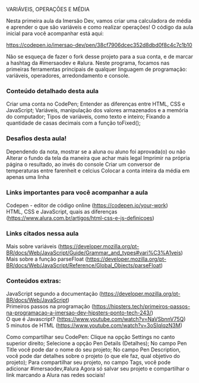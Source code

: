 VARIÁVEIS, OPERAÇÕES E MÉDIA

Nesta primeira aula da Imersão Dev, vamos criar uma calculadora de média e aprender o que são variáveis e como realizar operações! O código da aula inicial para você acompanhar está aqui:

https://codepen.io/imersao-dev/pen/38cf7906dcec352d8dbd0f8c4c7c1b10

Não se esqueça de fazer o fork desse projeto para a sua conta, e de marcar a hashtag da #imersaodev e #alura.
Neste programa, focamos nas primeiras ferramentas principais de qualquer linguagem de programação: variáveis, operadores, arredondamento e console.

### Conteúdo detalhado desta aula
Criar uma conta no CodePen;
Entender as diferenças entre HTML, CSS e JavaScript;
Variáveis, manipulação dos valores armazenados e a memória do computador;
Tipos de variáveis, como texto e inteiro;
Fixando a quantidade de casas decimais com a função toFixed();

### Desafios desta aula!
Dependendo da nota, mostrar se a aluna ou aluno foi aprovada(o) ou não
Alterar o fundo da tela da maneira que achar mais legal
Imprimir na própria página o resultado, ao invés do console
Criar um conversor de temperaturas entre farenheit e celcius
Colocar a conta inteira da média em apenas uma linha

### Links importantes para você acompanhar a aula
Codepen - editor de código online (https://codepen.io/your-work)   
HTML, CSS e JavaScript, quais as diferenças (https://www.alura.com.br/artigos/html-css-e-js-definicoes)   

### Links citados nessa aula 
Mais sobre variáveis (https://developer.mozilla.org/pt-BR/docs/Web/JavaScript/Guide/Grammar_and_types#vari%C3%A1veis)   
Mais sobre a função parseFloat (https://developer.mozilla.org/pt-BR/docs/Web/JavaScript/Reference/Global_Objects/parseFloat)  

### Conteúdos extras:
JavaScript segundo a documentação (https://developer.mozilla.org/pt-BR/docs/Web/JavaScript)   
Primeiros passos na programação (https://hipsters.tech/primeiros-passos-na-programacao-a-imersao-dev-hipsters-ponto-tech-243/)   
O que é Javascript? (https://www.youtube.com/watch?v=NaVSbnnV75Q)   
5 minutos de HTML (https://www.youtube.com/watch?v=3oSIqIqzN3M)  

Como compartilhar seu CodePen:
Clique na opção Settings no canto superior direito;
Selecione a opção Pen Details (Detalhes);
No campo Pen Title você pode dar o nome do seu projeto;
No campo Pen Description, você pode dar detalhes sobre o projeto (o que ele faz, qual objetivo do projeto);
Para compartilhar seu projeto, no campo Tags, você pode adicionar #imersaodev,#alura
Agora só salvar seu projeto e compartilhar o link marcando a Alura nas redes sociais!

